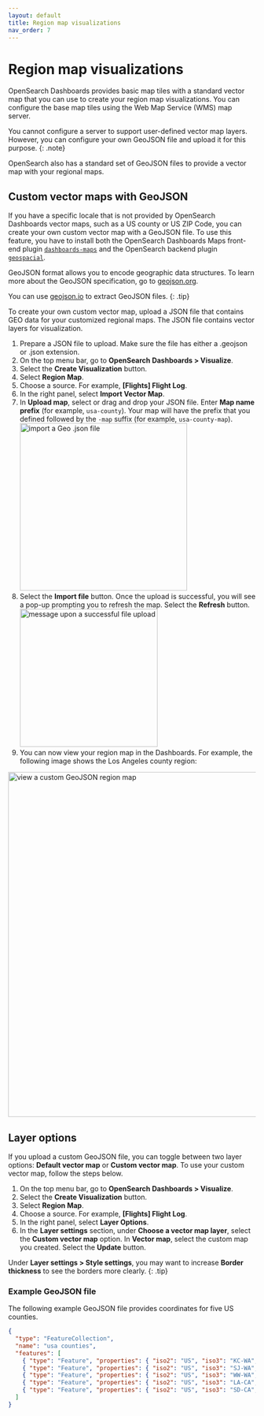 ```yaml
---
layout: default
title: Region map visualizations
nav_order: 7
---
```


# Region map visualizations

OpenSearch Dashboards provides basic map tiles with a standard vector map that you can use to create your region map visualizations. You can configure the base map tiles using the Web Map Service (WMS) map server.

You cannot configure a server to support user-defined vector map layers. However, you can configure your own GeoJSON file and upload it for this purpose. 
{: .note}

OpenSearch also has a standard set of GeoJSON files to provide a vector map with your regional maps.

## Custom vector maps with GeoJSON

If you have a specific locale that is not provided by OpenSearch Dashboards vector maps, such as a US county or US ZIP Code, you can create your own custom vector map with a GeoJSON file. To use this feature, you have to install both the OpenSearch Dashboards Maps front-end plugin [`dashboards-maps`](https://github.com/opensearch-project/dashboards-maps) and the OpenSearch backend plugin [`geospacial`](https://github.com/opensearch-project/geospatial).

GeoJSON format allows you to encode geographic data structures. To learn more about the GeoJSON specification, go to [geojson.org](https://geojson.org/).

You can use [geojson.io](https://geojson.io/#map=2/20.0/0.0) to extract GeoJSON files.
{: .tip}

To create your own custom vector map, upload a JSON file that contains GEO data for your customized regional maps. The JSON file contains vector layers for visualization.

1. Prepare a JSON file to upload. Make sure the file has either a .geojson or .json extension.
1. On the top menu bar, go to **OpenSearch Dashboards > Visualize**.
1. Select the **Create Visualization** button.
1. Select **Region Map**.
1. Choose a source. For example, **[Flights] Flight Log**.
1. In the right panel, select **Import Vector Map**. 
1. In **Upload map**, select or drag and drop your JSON file.
Enter **Map name prefix** (for example, `usa-county`). Your map will have the prefix that you defined followed by the `-map` suffix (for example, `usa-county-map`). <img src="{{site.url}}{{site.baseurl}}/images/import-geojson-file.png" alt="import a Geo .json file" width="340"/>
1. Select the **Import file** button.
Once the upload is successful, you will see a pop-up prompting you to refresh the map. Select the **Refresh** button. <img src="{{site.url}}{{site.baseurl}}/images/upload-success.png" alt="message upon a successful file upload" width="280"/>
1. You can now view your region map in the Dashboards. For example, the following image shows the Los Angeles county region: 
<img src="{{site.url}}{{site.baseurl}}/images/county-regionmap.png" alt="view a custom GeoJSON region map" width="700"/>

 



## Layer options

If you upload a custom GeoJSON file, you can toggle between two layer options: **Default vector map** or **Custom vector map**. To use your custom vector map, follow the steps below.

1. On the top menu bar, go to **OpenSearch Dashboards > Visualize**.
1. Select the **Create Visualization** button.
1. Select **Region Map**.
1. Choose a source. For example, **[Flights] Flight Log**.
1. In the right panel, select **Layer Options**. 
1. In the **Layer settings** section, under **Choose a vector map layer**, select the **Custom vector map** option. In **Vector map**, select the custom map you created. Select the **Update** button.

Under **Layer settings > Style settings**, you may want to increase **Border thickness** to see the borders more clearly.
{: .tip}

### Example GeoJSON file

The following example GeoJSON file provides coordinates for five US counties.

```json
{
  "type": "FeatureCollection",
  "name": "usa counties",
  "features": [
    { "type": "Feature", "properties": { "iso2": "US", "iso3": "KC-WA", "name": "King County", "country": "US", "county": "KC" }, "geometry": { "type": "Polygon", "coordinates":[[[-122.43713378906249,48.57842428752037],[-122.3712158203125,48.26491251331118],[-122.36022949218749,48.14043243818811],[-122.244873046875,48.026672195436014],[-122.2723388671875,47.916342040161155],[-122.4151611328125,47.82053186746053],[-122.4591064453125,47.69867153529717],[-122.398681640625,47.56911375866714],[-122.3272705078125,47.48380086737799],[-122.3382568359375,47.368594345213374],[-122.45361328124999,47.29040793812928],[-122.607421875,47.26804770458176],[-122.574462890625,47.09630525444073],[-122.50305175781249,46.924007100770275],[-122.354736328125,46.86394700508323],[-122.1185302734375,46.856434763486966],[-121.65710449218749,46.89023157359399],[-121.4483642578125,46.976504510552],[-121.3604736328125,47.05515408550348],[-121.28356933593749,47.212105775622426],[-121.2176513671875,47.35371061951363],[-121.0748291015625,47.468949677672484],[-120.9979248046875,47.56540738772852],[-120.9210205078125,47.724544549099676],[-120.8551025390625,48.026672195436014],[-120.87158203125,48.184401125107684],[-120.948486328125,48.37449671682332],[-121.1077880859375,48.542068763606466],[-121.5087890625,48.56388521347092],[-121.87683105468749,48.545705491847464],[-122.06909179687501,48.55297816440071],[-122.3052978515625,48.5493419587775],[-122.43713378906249,48.57842428752037]]] } },
    { "type": "Feature", "properties": { "iso2": "US", "iso3": "SJ-WA", "name": "San Juan County", "country": "US", "county": "SJ" }, "geometry": { "type": "Polygon", "coordinates":[[[-122.96173095703125,48.73807825631017],[-123.04962158203124,48.71452483966837],[-123.1512451171875,48.66012869453836],[-123.19244384765625,48.61656946813302],[-123.17596435546876,48.56206753526866],[-123.14849853515625,48.5275192374508],[-123.07708740234374,48.480204398955145],[-122.98645019531249,48.45653041501911],[-122.8875732421875,48.44195631996267],[-122.8106689453125,48.438312142641244],[-122.78594970703126,48.44560023585716],[-122.78594970703126,48.505687108189804],[-122.78320312499999,48.545705491847464],[-122.79144287109375,48.59477574898104],[-122.77496337890625,48.62383195130112],[-122.7557373046875,48.65105695744785],[-122.73651123046874,48.69821216562637],[-122.84637451171874,48.72358515157852],[-122.96173095703125,48.73807825631017]]] } },
    { "type": "Feature", "properties": { "iso2": "US", "iso3": "WW-WA", "name": "Walla Walla County", "country": "US", "county": "WW" }, "geometry": { "type": "Polygon", "coordinates":[[[-118.33442687988281,46.09204333606358],[-118.34884643554688,46.088709905656856],[-118.37047576904297,46.07561233580712],[-118.38249206542967,46.0653702518009],[-118.3838653564453,46.05298193687039],[-118.3787155151367,46.04416548185682],[-118.3656692504883,46.03558595870985],[-118.35159301757811,46.030818981314766],[-118.33339691162111,46.02819696848244],[-118.3114242553711,46.02938880791639],[-118.29666137695312,46.03201076421151],[-118.2784652709961,46.038922598236],[-118.2722854614258,46.0536967228988],[-118.2619857788086,46.076564991185734],[-118.25752258300781,46.092757616368665],[-118.2630157470703,46.10513700514936],[-118.29288482666016,46.10085214663405],[-118.31794738769531,46.09680503002718],[-118.33442687988281,46.09204333606358]]] } },
    { "type": "Feature", "properties": { "iso2": "US", "iso3": "LA-CA", "name": "Los Angeles County", "country": "US", "county": "LA" }, "geometry": { "type": "Polygon", "coordinates":[[[-118.71826171875,34.07086232376631],[-118.69628906249999,34.03445260967645],[-118.56994628906249,34.02990029603907],[-118.487548828125,33.957030069982316],[-118.37219238281249,33.86129311351553],[-118.45458984375,33.75631505992707],[-118.33923339843749,33.715201644740844],[-118.22937011718749,33.75631505992707],[-118.1414794921875,33.678639851675555],[-117.9107666015625,33.578014746143985],[-117.75146484375,33.4955977448657],[-117.55920410156249,33.55512901742288],[-117.3065185546875,33.5963189611327],[-117.0703125,33.67406853374198],[-116.69677734375,34.06176136129718],[-116.9439697265625,34.28445325435288],[-117.18017578125,34.42956713470528],[-117.3779296875,34.542762387234845],[-117.62512207031251,34.56990638085636],[-118.048095703125,34.615126683462194],[-118.44909667968749,34.542762387234845],[-118.61938476562499,34.38877925439021],[-118.740234375,34.21180215769026],[-118.71826171875,34.07086232376631]]] } },
    { "type": "Feature", "properties": { "iso2": "US", "iso3": "SD-CA", "name": "San Diego County", "country": "US", "county": "SD" }, "geometry": { "type": "Polygon", "coordinates":[[[-117.23510742187501,32.861132322810946],[-117.2406005859375,32.75494243654723],[-117.1636962890625,32.68099643258195],[-117.14172363281251,32.58384932565662],[-117.09228515624999,32.46342595776104],[-117.0538330078125,32.29177633471201],[-116.96044921875,32.194208672875384],[-116.85607910156249,32.16631295696736],[-116.6748046875,32.20350534542368],[-116.3671875,32.319633552035214],[-116.1474609375,32.55144352864431],[-116.1639404296875,32.80574473290688],[-116.4111328125,33.073130945006625],[-116.72973632812499,33.08233672856376],[-117.09228515624999,32.99484290420988],[-117.2515869140625,32.96258644191747], [-117.23510742187501,32.861132322810946]]] } }
  ]
}

```
